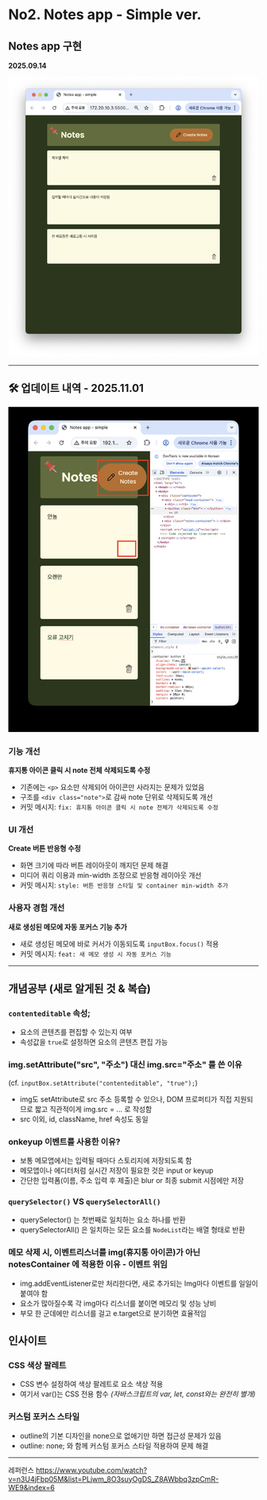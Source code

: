# No2. Notes app - Simple ver.

## Notes app 구현

**2025.09.14**

![alt text](image-1.png)

---

## 🛠️ 업데이트 내역 - 2025.11.01

![alt text](error.png)

### 기능 개선

**휴지통 아이콘 클릭 시 note 전체 삭제되도록 수정**

- 기존에는 `<p>` 요소만 삭제되어 아이콘만 사라지는 문제가 있었음
- 구조를 `<div class="note">`로 감싸 note 단위로 삭제되도록 개선
- 커밋 메시지: `fix: 휴지통 아이콘 클릭 시 note 전체가 삭제되도록 수정`

### UI 개선

**Create 버튼 반응형 수정**

- 화면 크기에 따라 버튼 레이아웃이 깨지던 문제 해결
- 미디어 쿼리 이용과 min-width 조정으로 반응형 레이아웃 개선
- 커밋 메시지: `style: 버튼 반응형 스타일 및 container min-width 추가`

### 사용자 경험 개선

**새로 생성된 메모에 자동 포커스 기능 추가**

- 새로 생성된 메모에 바로 커서가 이동되도록 `inputBox.focus()` 적용
- 커밋 메시지: `feat: 새 메모 생성 시 자동 포커스 기능`

---

## 개념공부 (새로 알게된 것 & 복습)

### `contenteditable` 속성;

- 요소의 콘텐츠를 편집할 수 있는지 여부
- 속성값을 `true`로 설정하면 요소의 콘텐츠 편집 가능

### img.setAttribute("src", "주소") 대신 img.src="주소" 를 쓴 이유

(cf. `inputBox.setAttribute("contenteditable", "true");`)

- img도 setAttribute로 src 주소 등록할 수 있으나, DOM 프로퍼티가 직접 지원되므로 짧고 직관적이게 img.src = ... 로 작성함
- src 이외, id, className, href 속성도 동일

### onkeyup 이벤트를 사용한 이유?

- 보통 메모앱에서는 입력될 때마다 스토리지에 저장되도록 함
- 메모앱이나 에디터처럼 실시간 저장이 필요한 것은 input or keyup
- 간단한 입력폼(이름, 주소 입력 후 제출)은 blur or 최종 submit 시점에만 저장

### `querySelector()` VS `querySelectorAll()`

- querySelector() 는 첫번째로 일치하는 요소 하나를 반환
- querySelectorAll() 은 일치하는 모든 요소를 `NodeList`라는 배열 형태로 반환

### 메모 삭제 시, 이벤트리스너를 img(휴지통 아이콘)가 아닌 notesContainer 에 적용한 이유 - 이벤트 위임

- img.addEventListener로만 처리한다면, 새로 추가되는 Img마다 이벤트를 일일이 붙여야 함
- 요소가 많아질수록 각 img마다 리스너를 붙이면 메모리 및 성능 낭비
- 부모 한 군데에만 리스너를 걸고 e.target으로 분기하면 효율적임

## 인사이트

### CSS 색상 팔레트

- CSS 변수 설정하여 색상 팔레트로 요소 색상 적용
- 여기서 var()는 CSS 전용 함수 _(자바스크립트의 var, let, const와는 완전히 별개)_

### 커스텀 포커스 스타일

- outline의 기본 디자인을 none으로 없애기만 하면 접근성 문제가 있음
- outline: none; 와 함께 커스텀 포커스 스타일 적용하여 문제 해결

---

레퍼런스
https://www.youtube.com/watch?v=n3U4jFbp05M&list=PLjwm_8O3suyOgDS_Z8AWbbq3zpCmR-WE9&index=6
